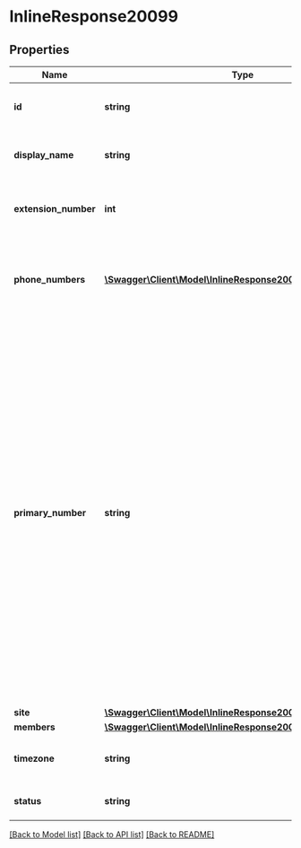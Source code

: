# InlineResponse20099

## Properties
Name | Type | Description | Notes
------------ | ------------- | ------------- | -------------
**id** | **string** | Unique Identifier of the Shared Line Group. | [optional] 
**display_name** | **string** | Display Name of the Shared Line Group. | [optional] 
**extension_number** | **int** | Extension number assigned to the Shared Line Group. | [optional] 
**phone_numbers** | [**\Swagger\Client\Model\InlineResponse20099PhoneNumbers[]**](InlineResponse20099PhoneNumbers.md) | Object representing information about phone number(s) assigned to the group. | [optional] 
**primary_number** | **string** | If you have multiple direct phone numbers assigned to the shared line group, this is the primary number selected for desk phones. The primary number shares the same line as the extension number. This means if a caller is routed to the shared line group through an auto receptionist, the line associated with the primary number will be used. | [optional] 
**site** | [**\Swagger\Client\Model\InlineResponse20099Site**](InlineResponse20099Site.md) |  | [optional] 
**members** | [**\Swagger\Client\Model\InlineResponse20099Members**](InlineResponse20099Members.md) |  | [optional] 
**timezone** | **string** | Timezone used for the Business Hours. | [optional] 
**status** | **string** | Status of the Shared Line Group. | [optional] 

[[Back to Model list]](../README.md#documentation-for-models) [[Back to API list]](../README.md#documentation-for-api-endpoints) [[Back to README]](../README.md)



